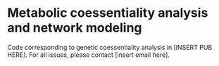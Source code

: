 # Metabolic coessentiality analysis and network modeling

Code corresponding to genetic coessentiality analysis in [INSERT PUB HERE]. For all issues, please contact [insert email here].
